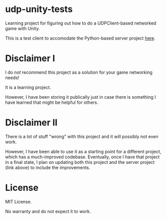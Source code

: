 # udp-unity-tests

Learning project for figuring out how to do a UDPClient-based networked game with Unity.

This is a test client to accomodate the Python-based server project [here](https://github.com/lxndrdagreat/udp-socket-server).

# Disclaimer I

I do *not* recommend this project as a solution for your game networking needs!

It is a learning project.

However, I have been storing it publically just in case there is something I have
learned that might be helpful for others.

# Disclaimer II

There is a lot of stuff "wrong" with this project and it will possibly not even work.

However, I have been able to use it as a starting point for a different project, which
has a much-improved codebase. Eventually, once I have that project in a final state,
I plan on updating both this project and the server project (link above) to include
the improvements.

# License

MIT License.

No warranty and do not expect it to work.
